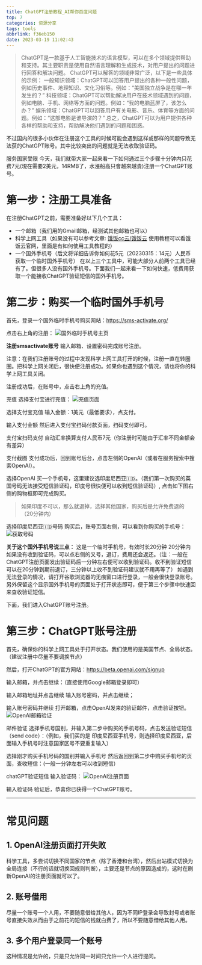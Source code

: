 ```yaml
---
title: ChatGPT注册教程_AI帮你百度问题
top: 7
categories: 资源分享
tags: tools
abbrlink: f36eb150
date: 2023-03-19 11:02:43
---
```


>ChatGPT是一款基于人工智能技术的语言模型，可以在多个领域提供帮助和支持。其主要职责是使用自然语言理解和生成技术，对用户提出的问题进行回答和解决问题。
ChatGPT可以解答的领域非常广泛，以下是一些具体的示例：
一般知识领域：ChatGPT可以回答用户提出的各种一般性问题，例如历史事件、地理知识、文化习俗等。例如：“美国独立战争是在哪一年发生的？”
科技领域：ChatGPT可以帮助解决用户在技术领域遇到的问题，例如电脑、手机、网络等方面的问题。例如：“我的电脑蓝屏了，该怎么办？”
娱乐领域：ChatGPT可以回答用户有关电影、音乐、体育等方面的问题。例如：“这部电影是谁导演的？”
总之，ChatGPT可以为用户提供各种各样的帮助和支持，帮助解决他们遇到的问题和困惑。

不过国内的很多小伙伴在注册这个工具的时候可能会遇到这样或那样的问题导致无法获的ChatGPT账号。其中比较突出的问题就是无法收取验证码。

服务国家受限
今天，我们就带大家一起来看一下如何通过三个步骤十分钟内只花费7元(現在需要2美元，14RMB了，水漲船高只會越來越貴)注册一个ChatGPT账号。

# 第一步：注册工具准备
在注册ChatGPT之前，需要准备好以下几个工具：

- 一个邮箱（我们用的Gmail邮箱，经测试其他邮箱也可以）
- 科学上网工具（如果没有可以参考文章: [饿饭cc云/饿饭云](https://api.efanapi.com/aff.php?aff=6200) 使用教程可以看饿饭云官网，里面是有如何使用工具教程的）
- 一个国外手机号（后文将详细告诉你如何花5元（20230315：14元）人民币获取一个临时国外手机号）
在以上三个工具中，可能大部分人前两个工具已经有了。但很多人没有国外手机号。下面我们一起来看一下如何快速，低费用获取一个能接收ChatGPT验证短信的国外手机号。

# 第二步：购买一个临时国外手机号
首先，登录一个国外临时手机号购买网站：<https://sms-activate.org/>

点击右上角的注册：
![国外临时手机号主页](https://s1.ax1x.com/2023/03/19/ppY3qZ6.png)


**注册smsactivate账号**
输入邮箱、设置密码完成账号注册。

注意：在我们注册账号的过程中发现科学上网工具打开的时候，注册一直在转圈圈。把科学上网关闭后，很快便注册成功。如果你也遇到这个情况，请也将你的科学上网工具关闭。

注册成功后，在账号中，点击右上角的充值。

充值
选择支付宝进行充值：
![充值页面](https://s1.ax1x.com/2023/03/19/ppY3Hqx.png)


选择支付宝充值
输入金额：1美元（最低要求），点支付。

输入支付金额
然后进入支付宝扫码付款页面，扫码支付即可。

支付宝扫码支付
自动汇率换算支付人民币7元（你注册时可能由于汇率不同金额会有差异）

支付截图
支付成功后，回到账号后台，点击左侧的OpenAI（或者在服务搜索中搜索OpenAI）。

选择OpenAI
买一个手机号，这里建议选印度尼西亚🇮🇩。（我们第一次购买的英国号码无法接受短信验证码，印度号很快便可以收到短信验证码）, 点击如下图右侧的购物框即可完成购买。
>如果印度不可以，那么就退掉，选择其他国家，购买后是允许免费退的（20分钟内）

选择印度尼西亚🇮🇩号码
购买后，账号页面右侧，可以看到你购买的手机号：
![获取号码](https://s1.ax1x.com/2023/03/19/ppY37s1.png)

**关于这个国外手机号说三点：**
这是一个临时手机号，有效时长20分钟
20分钟内如果没有收到验证码，可以点右侧的叉号，退订，费用还会返还。（注：一般在ChatGPT注册页面发出验证码后一分钟左右便可以收到验证码。收不到验证短信可以在20分钟到期前退订，三分钟以上收不到验证码建议就不用再等了）
如遇到无法登录的情况，请打开谷歌浏览器的无痕窗口进行登录，一般会很快登录账号。
另外保留这个显示国外手机号的页面处于打开状态即可，便于第三个步骤中快速回来查收验证短信。

下面，我们进入ChatGPT账号注册。

# 第三步：ChatGPT账号注册
首先，确保你的科学上网工具处于打开状态。我们使用的是美国节点、全局状态。（建议注册中尽量不要调换节点）

然后，打开ChatGPT的官方网站：<https://beta.openai.com/signup>

输入邮箱，并点击继续：（直接使用Google邮箱登录即可）

输入邮箱地址并点击继续
输入账号密码，并点击继续；


输入账号密码并继续
打开邮箱，点击OpenAI发来的验证邮件，点击验证按钮。
![OpenAI邮箱验证](https://s1.ax1x.com/2023/03/19/ppY3Iz9.png)

邮件验证
选择手机号国别，并输入第二步中购买的手机号码，点击发送验证短信（send code）：（例如，我们买的是 印度尼西亚手机号，则选择印度尼西亚，后面输入手机号时注意国家区号不要重复输入）

选择刚才购买手机号码的国别并输入手机号
然后返回到第二步中购买手机号的页面，查收短信：(一般一分钟左右可以收到短信）

chatGPT验证短信
输入验证码：
![OpenAI注册页面](https://s1.ax1x.com/2023/03/19/ppY3TMR.png)

输入验证码
验证后，恭喜你已获得一个ChatGPT账号。

------
# 常见问题
## 1. OpenAI注册页面打开失败
科学工具，多尝试切换不同国家的节点（除了香港和台湾），然后出站模式切换为全局连接（不行的话就切换回规则判断），主要还是节点的原因造成的，这时在刷新OpenAI的注册页面就可以了。
## 2. 账号借用
尽量一个账号一个人用，不要随意借给其他人，因为不同IP登录会导致封号或者账号直接失效从而由于之前花的短信的钱就白费了，所以不要随意借给其他人用。
## 3. 多个用户登录同一个账号
这种情况是允许的，只是只允许同一时间只允许一个人进行提问。

